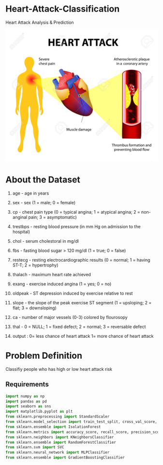 # **Heart-Attack-Classification**

Heart Attack Analysis &amp; Prediction 

<img src = "Heart_Attac/img/Heart-attack-diagram.jpg">


# About the Dataset

1. age - age in years

2. sex - sex (1 = male; 0 = female)

3. cp - chest pain type (0 = typical angina; 1 = atypical angina; 2 = non-anginal pain; 3 = asymptomatic)

4. trestbps - resting blood pressure (in mm Hg on admission to the hospital)

5. chol - serum cholestoral in mg/dl

6. fbs - fasting blood sugar > 120 mg/dl (1 = true; 0 = false)

7. restecg - resting electrocardiographic results (0 = normal; 1 = having ST-T; 2 = hypertrophy)

8. thalach - maximum heart rate achieved

9. exang - exercise induced angina (1 = yes; 0 = no)

10. oldpeak - ST depression induced by exercise relative to rest

11. slope - the slope of the peak exercise ST segment (1 = upsloping; 2 = flat; 3 = downsloping)

12. ca - number of major vessels (0-3) colored by flourosopy

13. thal - 0 = NULL; 1 = fixed defect; 2 = normal; 3 = reversable defect

14. output : 0= less chance of heart attack 1= more chance of heart attack



# Problem Definition
Classifiy people who has high or low heart attack risk



<h2>Requirements</h2>

```python
import numpy as np
import pandas as pd
import seaborn as sns
import matplotlib.pyplot as plt
from sklearn.preprocessing import StandardScaler
from sklearn.model_selection import train_test_split, cross_val_score, GridSearchCV
from sklearn.ensemble import IsolationForest
from sklearn.metrics import accuracy_score, recall_score, precision_score, f1_score, confusion_matrix, classification_report
from sklearn.neighbors import KNeighborsClassifier
from sklearn.ensemble import RandomForestClassifier
from sklearn.svm import SVC
from sklearn.neural_network import MLPClassifier
from sklearn.ensemble import GradientBoostingClassifier
```

